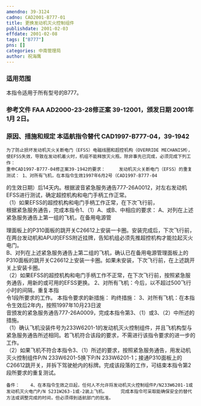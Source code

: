 ```yaml
---
amendno: 39-3124  
cadno: CAD2001-B777-01  
title: 更换发动机灭火控制组件  
publishdate: 2001-02-03  
effdate: 2001-02-08  
tags: ["B777"]  
pns: []  
categories: 中南管理局  
author: 祝海鹰  
---
```

  
### 适用范围  
本指令适用于所有型号的B777。  
  
<!--more-->  
### 参考文件    FAA AD2000-23-28修正案 39-12001，颁发日期 2001年 1月 2日。  
  
### 原因、措施和规定 本适航指令替代 CAD1997-B777-04，39-1942  
    为了防止损坏发动机灭火关断电门（EFSS）电磁线圈和超控机构（OVERRIDE MECHANISM），使EFSS失效，导致在发动机着火时，机组不能释放灭火瓶，除非事先已完成，必须完成下列工作：  
    重申CAD1997-B777-04修正案39-1942的要求：     发动机灭火关断电门（EFSS）的重复测试： 1、对所有飞机，在本指令生效1997年6月2号（CAD1997-B777-04  
的生效日期）后14天内。根据波音紧急服务通告777-26A0012，对左右发动机EFSS进行测试，确定超控机构和电门手柄工作正常。  
     （1）如果EFSS的超控机构和电门手柄工作正常，在下次飞行前，  
根据紧急服务通告，完成本指令1、（1）A、或B、中相应的要求：        A、对列在上述紧急服务通告上第一组的飞机，在备用电源管  
  
理面板上的P310面板的跳开关C26612上安装一卡圈。安装完成后，下次飞行前，在两台发动机和APU的EFSS附近挂牌，告知机组必须先推超控机构才能拉起灭火电门。  
       B、对列在上述紧急服务通告上第二组的飞机，确认已在备用电源管理面板上的P310面板的跳开关C26612上安装一卡圈。如果未安装，下次飞行前，在上述跳开关上安装卡圈。  
      （2）如果EFSS的超控机构和电门手柄工作不正常，在下次飞行前，按照紧急服务通告，用新的或可用的EFSS更换。 2、对所有飞机：今后，以不超过500飞行小时的间隔，重复本指  
令1段所要求的工作。     本指令要求的新措施：     昀终措施：     3、对所有飞机：在本指令生效后2年内，按照1997年10月23日波  
音颁发的紧急服务通告777-26A0009，完成本指令第3、（1）或3、（2）中所述的措施。  
     （1）确认飞机没装件号为233W6201-1的发动机灭火控制组件，并且飞机构型与紧急服务通告所述相同。若飞机符合该段的要求，不需进行该指令要求的进一步的工作。  
     （2）如果飞机不符合本指令3、（1）所述的要求，按照紧急服务通告，用发动机灭火控制组件P/N 233W6201-5换下P/N 233W6201-1；接通P310面板上的C26612跳开关，并拆下驾驶舱内的标牌。完成该段落的工作，可结束本指令第2段所要求的重复测试。  
  
    备件：    4、在本指令生效之日起，任何人不允许将发动机灭火控制组件P/N233W6201-1或发动机灭火电门P/N S231W263-1或-2装上飞机。     完成本指令可采取能确保安全的替代方法或调整完成的时间，但必须得到适航部门的批准。  

